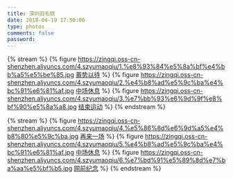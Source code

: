 ```yaml
---
title: 深圳羽毛球
date: 2018-04-19 17:50:06
type: photos
comments: false
password:
---
```





{% stream %}
{% figure 
https://zingqi.oss-cn-shenzhen.aliyuncs.com/4.szyumaoqiu/1.%e8%93%84%e5%8a%bf%e4%bb%a5%e5%be%85.jpg
[蓄势以待](https://zingqi.oss-cn-shenzhen.aliyuncs.com/4.szyumaoqiu/1.%e8%93%84%e5%8a%bf%e4%bb%a5%e5%be%85.jpg)
%}
{% figure 
https://zingqi.oss-cn-shenzhen.aliyuncs.com/4.szyumaoqiu/2.%e4%b8%ad%e5%9c%ba%e4%bc%91%e6%81%af.jpg
[中场休息](https://zingqi.oss-cn-shenzhen.aliyuncs.com/4.szyumaoqiu/2.%e4%b8%ad%e5%9c%ba%e4%bc%91%e6%81%af.jpg)
%}
{% figure 
https://zingqi.oss-cn-shenzhen.aliyuncs.com/4.szyumaoqiu/3.%e7%bb%93%e6%9d%9f%e8%bf%90%e5%8a%a8.jpg
[结束运动](https://zingqi.oss-cn-shenzhen.aliyuncs.com/4.szyumaoqiu/3.%e7%bb%93%e6%9d%9f%e8%bf%90%e5%8a%a8.jpg)
%}
{% endstream %}


{% stream %}
{% figure 
https://zingqi.oss-cn-shenzhen.aliyuncs.com/4.szyumaoqiu/4.%e5%86%8d%e6%9d%a5%e4%b8%80%e5%9c%ba.jpg
[再来一场](https://zingqi.oss-cn-shenzhen.aliyuncs.com/4.szyumaoqiu/4.%e5%86%8d%e6%9d%a5%e4%b8%80%e5%9c%ba.jpg)
%}
{% figure 
https://zingqi.oss-cn-shenzhen.aliyuncs.com/4.szyumaoqiu/5.%e4%b8%ad%e5%9c%ba%e4%bc%91%e6%81%af.jpg
[中场休息](https://zingqi.oss-cn-shenzhen.aliyuncs.com/4.szyumaoqiu/5.%e4%b8%ad%e5%9c%ba%e4%bc%91%e6%81%af.jpg)
%}
{% figure 
https://zingqi.oss-cn-shenzhen.aliyuncs.com/4.szyumaoqiu/6.%e7%bd%91%e5%89%8d%e7%ba%aa%e5%bf%b5.jpg
[网前纪念](https://zingqi.oss-cn-shenzhen.aliyuncs.com/4.szyumaoqiu/6.%e7%bd%91%e5%89%8d%e7%ba%aa%e5%bf%b5.jpg)
%}
{% endstream %}
